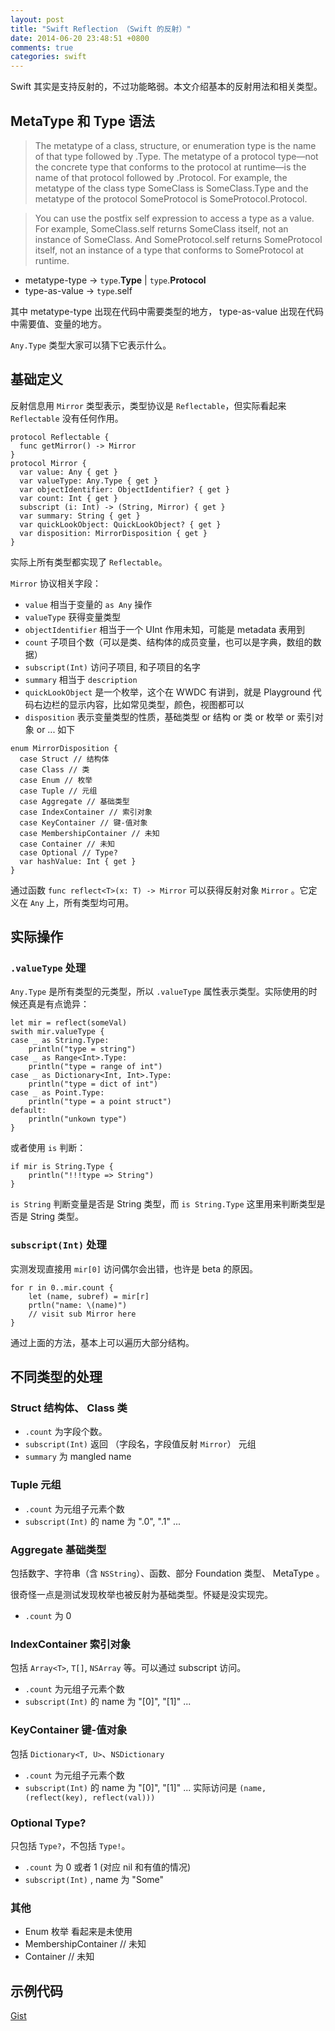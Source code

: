 ```yaml
---
layout: post
title: "Swift Reflection （Swift 的反射）"
date: 2014-06-20 23:48:51 +0800
comments: true
categories: swift
---
```


Swift 其实是支持反射的，不过功能略弱。本文介绍基本的反射用法和相关类型。

## MetaType 和 Type 语法

> The metatype of a class, structure, or enumeration type is the name of that type followed by .Type. The metatype of a protocol type—not the concrete type that conforms to the protocol at runtime—is the name of that protocol followed by .Protocol. For example, the metatype of the class type SomeClass is SomeClass.Type and the metatype of the protocol SomeProtocol is SomeProtocol.Protocol.

> You can use the postfix self expression to access a type as a value. For example, SomeClass.self returns SomeClass itself, not an instance of SomeClass. And SomeProtocol.self returns SomeProtocol itself, not an instance of a type that conforms to SomeProtocol at runtime.

- metatype-type -> ``type``.**Type** | ``type``.**Protocol**
- type-as-value -> ``type``.self

其中 metatype-type 出现在代码中需要类型的地方， type-as-value 出现在代码中需要值、变量的地方。

``Any.Type`` 类型大家可以猜下它表示什么。

## 基础定义

反射信息用 ``Mirror`` 类型表示，类型协议是 ``Reflectable``，但实际看起来 ``Reflectable`` 没有任何作用。

```
protocol Reflectable {
  func getMirror() -> Mirror
}
protocol Mirror {
  var value: Any { get }
  var valueType: Any.Type { get }
  var objectIdentifier: ObjectIdentifier? { get }
  var count: Int { get }
  subscript (i: Int) -> (String, Mirror) { get }
  var summary: String { get }
  var quickLookObject: QuickLookObject? { get }
  var disposition: MirrorDisposition { get }
}
```

实际上所有类型都实现了 ``Reflectable``。

``Mirror`` 协议相关字段：

- ``value`` 相当于变量的 ``as Any`` 操作
- ``valueType`` 获得变量类型
- ``objectIdentifier`` 相当于一个 UInt 作用未知，可能是 metadata 表用到
- ``count`` 子项目个数（可以是类、结构体的成员变量，也可以是字典，数组的数据）
- ``subscript(Int)`` 访问子项目, 和子项目的名字
- ``summary`` 相当于 ``description``
- ``quickLookObject`` 是一个枚举，这个在 WWDC 有讲到，就是 Playground 代码右边栏的显示内容，比如常见类型，颜色，视图都可以
- ``disposition`` 表示变量类型的性质，基础类型 or 结构 or 类 or 枚举 or 索引对象 or ... 如下



```
enum MirrorDisposition {
  case Struct // 结构体
  case Class // 类
  case Enum // 枚举
  case Tuple // 元组
  case Aggregate // 基础类型
  case IndexContainer // 索引对象
  case KeyContainer // 键-值对象
  case MembershipContainer // 未知
  case Container // 未知
  case Optional // Type?
  var hashValue: Int { get }
}
```

通过函数 ``func reflect<T>(x: T) -> Mirror`` 可以获得反射对象 ``Mirror`` 。它定义在 ``Any`` 上，所有类型均可用。

## 实际操作

### ``.valueType`` 处理

``Any.Type`` 是所有类型的元类型，所以 ``.valueType`` 属性表示类型。实际使用的时候还真是有点诡异：

```
let mir = reflect(someVal)
swith mir.valueType {
case _ as String.Type:
    println("type = string")
case _ as Range<Int>.Type:
    println("type = range of int")
case _ as Dictionary<Int, Int>.Type:
    println("type = dict of int")
case _ as Point.Type:
    println("type = a point struct")
default:
    println("unkown type")
}    
```

或者使用 ``is`` 判断：

```
if mir is String.Type {
    println("!!!type => String")
}
```

``is String`` 判断变量是否是 String 类型，而 ``is String.Type`` 这里用来判断类型是否是 String 类型。

### ``subscript(Int)`` 处理

实测发现直接用 ``mir[0]`` 访问偶尔会出错，也许是 beta 的原因。

```
for r in 0..mir.count {
    let (name, subref) = mir[r]
    prtln("name: \(name)")
    // visit sub Mirror here
}
```

通过上面的方法，基本上可以遍历大部分结构。

## 不同类型的处理

### Struct 结构体、 Class 类

- ``.count`` 为字段个数。
- ``subscript(Int)`` 返回 （字段名，字段值反射 ``Mirror``） 元组
- ``summary`` 为 mangled name

### Tuple 元组

- ``.count`` 为元组子元素个数
- ``subscript(Int)`` 的 name 为 ".0", ".1" ...

### Aggregate 基础类型

包括数字、字符串（含 ``NSString``）、函数、部分 Foundation 类型、 MetaType 。

很奇怪一点是测试发现枚举也被反射为基础类型。怀疑是没实现完。

- ``.count`` 为 0

### IndexContainer 索引对象

包括 ``Array<T>``, ``T[]``, ``NSArray`` 等。可以通过 subscript 访问。

- ``.count`` 为元组子元素个数
- ``subscript(Int)`` 的 name 为 "[0]", "[1]" ...

### KeyContainer 键-值对象

包括 ``Dictionary<T, U>``、``NSDictionary``

- ``.count`` 为元组子元素个数
- ``subscript(Int)`` 的 name 为 "[0]", "[1]" ... 实际访问是 ``(name, (reflect(key), reflect(val)))``

### Optional Type?

只包括 ``Type?``，不包括 ``Type!``。

- ``.count`` 为 0 或者 1 (对应 nil 和有值的情况)
- ``subscript(Int)`` , name 为 "Some"

### 其他

- Enum 枚举 看起来是未使用
- MembershipContainer // 未知
- Container // 未知


## 示例代码

[Gist](https://gist.github.com/anonymous/190fc7ecee30e83a5dca)


